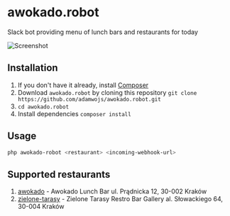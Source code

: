 # awokado.robot

Slack bot providing menu of lunch bars and restaurants for today

![Screenshot](https://www.dropbox.com/s/kzrvihbnut3u1lv/Awokado%32Robot%32Preview.png?raw=1)

## Installation 

1. If you don't have it already, install [Composer](https://getcomposer.org/download/)
2. Download `awokado.robot` by cloning this repository `git clone https://github.com/adamwojs/awokado.robot.git`  
3. `cd awokado.robot`
4. Install dependencies `composer install` 

## Usage

```sh
php awokado-robot <restaurant> <incoming-webhook-url>
```

## Supported restaurants

1. [awokado](http://awokado.krakow.pl) - Awokado Lunch Bar ul. Prądnicka 12, 30-002 Kraków
1. [zielone-tarasy](https://www.zielone-tarasy.eu) - Zielone Tarasy Restro Bar Gallery al. Słowackiego 64, 30-004 Kraków